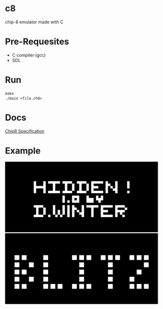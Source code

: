 # c8
chip-8 emulator made with C

# Pre-Requesites
* C compiler (gcc)
* SDL

# Run
```console
make
./main <file.ch8>
```

# Docs
[Chip8 Specification](https://tonisagrista.com/blog/2021/chip8-spec/)


# Example
![](./assets/image1.png)
![](./assets/image2.png)